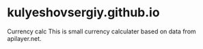 # kulyeshovsergiy.github.io
 Currency calc
This is small currency calculater based on data from apilayer.net.